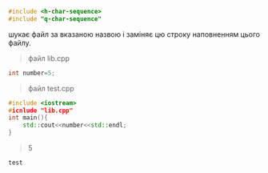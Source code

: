 

```c++
#include <h-char-sequence>
#include "q-char-sequence"
```
шукає файл за вказаною назвою і заміняє цю строку наповненням цього файлу.

>файл lib.cpp
```c++
int number=5;
```
>файл test.cpp
```c++
#include <iostream>
#icnlude "lib.cpp"
int main(){
	std::cout<<number<<std::endl;
}
```
>5



```c++
test
```
